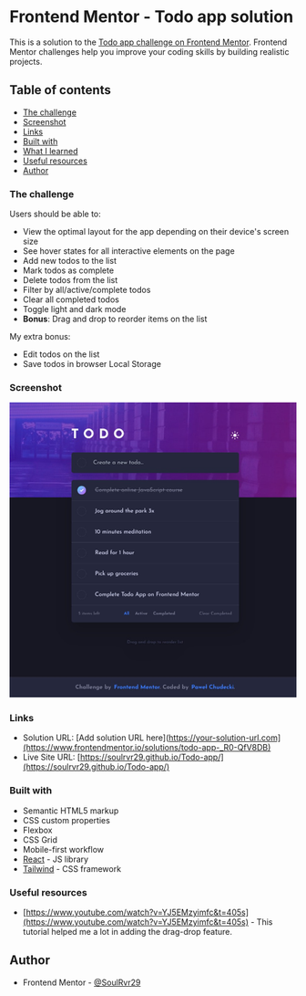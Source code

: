 # Frontend Mentor - Todo app solution

This is a solution to the [Todo app challenge on Frontend Mentor](https://www.frontendmentor.io/challenges/todo-app-Su1_KokOW). Frontend Mentor challenges help you improve your coding skills by building realistic projects.

## Table of contents

- [The challenge](#the-challenge)
- [Screenshot](#screenshot)
- [Links](#links)
- [Built with](#built-with)
- [What I learned](#what-i-learned)
- [Useful resources](#useful-resources)
- [Author](#author)

### The challenge

Users should be able to:

- View the optimal layout for the app depending on their device's screen size
- See hover states for all interactive elements on the page
- Add new todos to the list
- Mark todos as complete
- Delete todos from the list
- Filter by all/active/complete todos
- Clear all completed todos
- Toggle light and dark mode
- **Bonus**: Drag and drop to reorder items on the list
  
My extra bonus:

- Edit todos on the list
- Save todos in browser Local Storage

### Screenshot

![](./screenshot.jpeg)

### Links

- Solution URL: [Add solution URL here](https://your-solution-url.com](https://www.frontendmentor.io/solutions/todo-app-_R0-QfV8DB)
- Live Site URL: [https://soulrvr29.github.io/Todo-app/](https://soulrvr29.github.io/Todo-app/)

### Built with

- Semantic HTML5 markup
- CSS custom properties
- Flexbox
- CSS Grid
- Mobile-first workflow
- [React](https://reactjs.org/) - JS library
- [Tailwind](https://tailwindcss.com/) - CSS framework

### Useful resources

- [https://www.youtube.com/watch?v=YJ5EMzyimfc&t=405s](https://www.youtube.com/watch?v=YJ5EMzyimfc&t=405s) - This tutorial helped me a lot in adding the drag-drop feature.

## Author

- Frontend Mentor - [@SoulRvr29](https://www.frontendmentor.io/profile/SoulRvr29)
